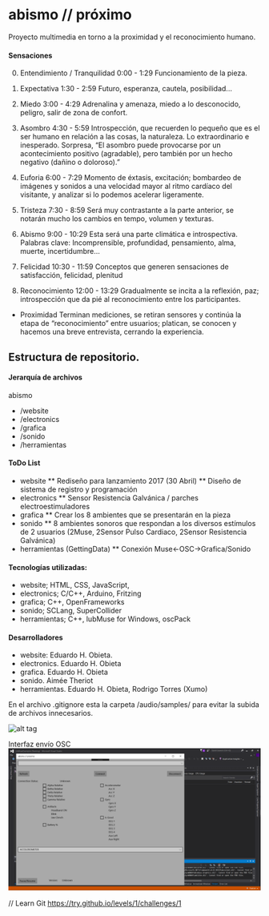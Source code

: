# abismo // próximo 
Proyecto multimedia en torno a la proximidad y el reconocimiento humano.

#### Sensaciones
0. Entendimiento / Tranquilidad 0:00 - 1:29 Funcionamiento de la pieza.

1. Expectativa 1:30 - 2:59 Futuro, esperanza, cautela, posibilidad...

2. Miedo 3:00 - 4:29 Adrenalina y amenaza, miedo a lo desconocido, peligro, salir de zona de confort.

3. Asombro 4:30 - 5:59 Introspección, que recuerden lo pequeño que es el ser humano en relación a las cosas, la naturaleza. Lo extraordinario e inesperado. Sorpresa, “El asombro puede provocarse por un acontecimiento positivo (agradable), pero también por un hecho negativo (dañino o doloroso).”

4. Euforia 6:00 - 7:29 Momento de éxtasis, excitación; bombardeo de imágenes y sonidos a una velocidad mayor al ritmo cardíaco del visitante, y analizar si lo podemos acelerar ligeramente.

5. Tristeza 7:30 - 8:59
Será muy contrastante a la parte anterior, se notarán mucho los cambios en tempo, volumen y texturas.

6. Abismo 9:00 -  10:29
Esta será una parte climática e introspectiva. Palabras clave: Incomprensible, profundidad, pensamiento, alma, muerte, incertidumbre...

7. Felicidad 10:30 - 11:59
Conceptos que generen sensaciones de satisfacción, felicidad, plenitud

8. Reconocimiento 12:00 - 13:29
Gradualmente se incita a la reflexión, paz; introspección que da pié al reconocimiento entre los participantes.
- Proximidad
Terminan mediciones, se retiran sensores y continúa la etapa de “reconocimiento” entre usuarios; platican, se conocen y hacemos una breve entrevista, cerrando la experiencia.

## Estructura de repositorio.
#### Jerarquía de archivos
abismo
- /website
- /electronics
- /grafica
- /sonido
- /herramientas

#### ToDo List
* website
** Rediseño para lanzamiento 2017 (30 Abril)
** Diseño de sistema de registro y programación
* electronics
** Sensor Resistencia Galvánica / parches electroestimuladores
* grafica
** Crear los 8 ambientes que se presentarán en la pieza
* sonido
** 8 ambientes sonoros que respondan a los diversos estímulos de 2 usuarios (2Muse, 2Sensor Pulso Cardiaco, 2Sensor Resistencia Galvánica)
* herramientas (GettingData)
** Conexión Muse<-OSC->Grafica/Sonido

#### Tecnologías utilizadas:
* website; HTML, CSS, JavaScript, 
* electronics; C/C++, Arduino, Fritzing
* grafica; C++, OpenFrameworks
* sonido; SCLang, SuperCollider
* herramientas; C++, lubMuse for Windows, oscPack

#### Desarrolladores
* website: Eduardo H. Obieta.
* electronics. Eduardo H. Obieta
* grafica. Eduardo H. Obieta
* sonido. Aimée Theriot
* herramientas. Eduardo H. Obieta, Rodrigo Torres (Xumo)

En el archivo .gitignore esta la carpeta /audio/samples/ para evitar la subida de archivos innecesarios.

![alt tag](http://abismo.cc/images/agradecimiento_coverFB.png)

Interfaz envío OSC
![alt tag](https://github.com/laadeho/abismo/blob/master/website/images/UIosc.png?raw=true)

// Learn Git
https://try.github.io/levels/1/challenges/1